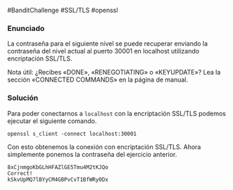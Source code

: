 #BanditChallenge #SSL/TLS #openssl
### Enunciado
La contraseña para el siguiente nivel se puede recuperar enviando la contraseña del nivel actual al puerto 30001 en localhost utilizando encriptación SSL/TLS.

Nota útil: ¿Recibes «DONE», «RENEGOTIATING» o «KEYUPDATE»? Lea la sección «CONNECTED COMMANDS» en la página de manual.
### Solución
Para poder conectarnos a `localhost` con la encriptación SSL/TLS podemos ejecutar el siguiente comando.

`openssl s_client -connect localhost:30001`

Con esto obtenemos la conexión con encriptación SSL/TLS. Ahora simplemente ponemos la contraseña del ejercicio anterior.

```
8xCjnmgoKbGLhHFAZlGE5Tmu4M2tKJQo
Correct!
kSkvUpMQ7lBYyCM4GBPvCvT1BfWRy0Dx
```
